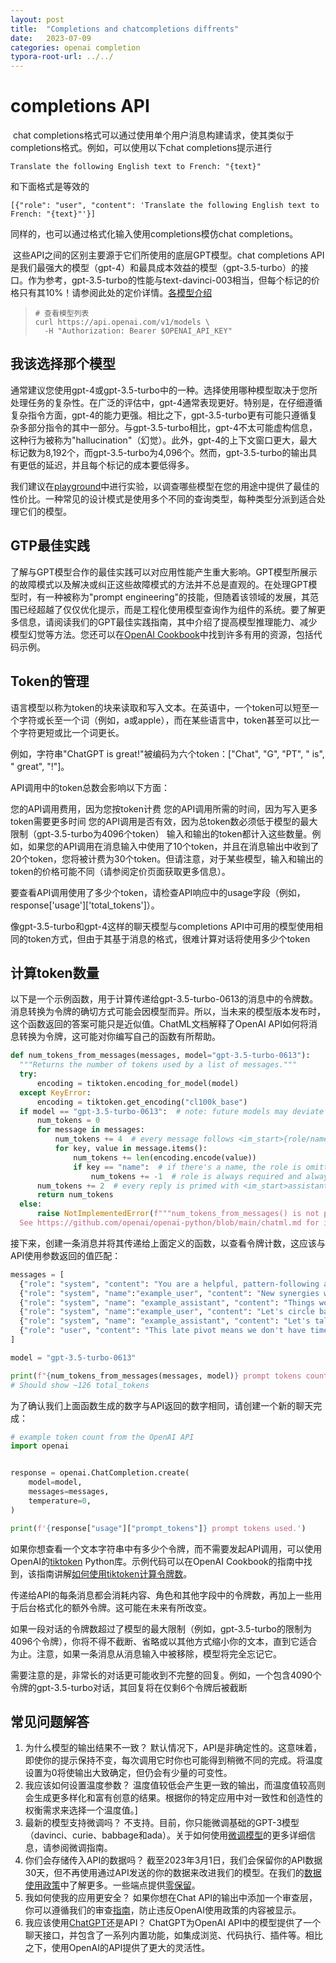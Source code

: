 ```yaml
---
layout: post
title:  "Completions and chatcompletions diffrents"
date:   2023-07-09
categories: openai completion
typora-root-url: ../../
---
```


# completions API

​	chat completions格式可以通过使用单个用户消息构建请求，使其类似于completions格式。例如，可以使用以下chat completions提示进行

```
Translate the following English text to French: "{text}"
```

和下面格式是等效的

```
[{"role": "user", "content": 'Translate the following English text to French: "{text}"'}]
```

同样的，也可以通过格式化输入使用completions模仿chat completions。

​	这些API之间的区别主要源于它们所使用的底层GPT模型。chat completions API是我们最强大的模型（gpt-4）和最具成本效益的模型（gpt-3.5-turbo）的接口。作为参考，gpt-3.5-turbo的性能与text-davinci-003相当，但每个标记的价格只有其10%！请参阅此处的定价详情。[各模型介绍](https://platform.openai.com/docs/models)

> ```shell
> # 查看模型列表
> curl https://api.openai.com/v1/models \
>   -H "Authorization: Bearer $OPENAI_API_KEY"
> ```

## 我该选择那个模型

​	通常建议您使用gpt-4或gpt-3.5-turbo中的一种。选择使用哪种模型取决于您所处理任务的复杂性。在广泛的评估中，gpt-4通常表现更好。特别是，在仔细遵循复杂指令方面，gpt-4的能力更强。相比之下，gpt-3.5-turbo更有可能只遵循复杂多部分指令的其中一部分。与gpt-3.5-turbo相比，gpt-4不太可能虚构信息，这种行为被称为"hallucination"（幻觉）。此外，gpt-4的上下文窗口更大，最大标记数为8,192个，而gpt-3.5-turbo为4,096个。然而，gpt-3.5-turbo的输出具有更低的延迟，并且每个标记的成本要低得多。

我们建议在[playground](https://platform.openai.com/playground?mode=chat)中进行实验，以调查哪些模型在您的用途中提供了最佳的性价比。一种常见的设计模式是使用多个不同的查询类型，每种类型分派到适合处理它们的模型。

## GTP最佳实践

​	了解与GPT模型合作的最佳实践可以对应用性能产生重大影响。GPT模型所展示的故障模式以及解决或纠正这些故障模式的方法并不总是直观的。在处理GPT模型时，有一种被称为"prompt engineering"的技能，但随着该领域的发展，其范围已经超越了仅仅优化提示，而是工程化使用模型查询作为组件的系统。要了解更多信息，请阅读我们的GPT最佳实践指南，其中介绍了提高模型推理能力、减少模型幻觉等方法。您还可以在[OpenAI Cookbook](https://github.com/openai/openai-cookbook)中找到许多有用的资源，包括代码示例。

## Token的管理

​	语言模型以称为token的块来读取和写入文本。在英语中，一个token可以短至一个字符或长至一个词（例如，a或apple），而在某些语言中，token甚至可以比一个字符更短或比一个词更长。

例如，字符串"ChatGPT is great!"被编码为六个token：["Chat", "G", "PT", " is", " great", "!"]。

API调用中的token总数会影响以下方面：

您的API调用费用，因为您按token计费 您的API调用所需的时间，因为写入更多token需要更多时间 您的API调用是否有效，因为总token数必须低于模型的最大限制（gpt-3.5-turbo为4096个token） 输入和输出的token都计入这些数量。例如，如果您的API调用在消息输入中使用了10个token，并且在消息输出中收到了20个token，您将被计费为30个token。但请注意，对于某些模型，输入和输出的token的价格可能不同（请参阅定价页面获取更多信息）。

要查看API调用使用了多少个token，请检查API响应中的usage字段（例如，response\['usage'\]\['total_tokens'\]）。

像gpt-3.5-turbo和gpt-4这样的聊天模型与completions API中可用的模型使用相同的token方式，但由于其基于消息的格式，很难计算对话将使用多少个token

## 计算token数量

​	以下是一个示例函数，用于计算传递给gpt-3.5-turbo-0613的消息中的令牌数。 消息转换为令牌的确切方式可能会因模型而异。所以，当未来的模型版本发布时，这个函数返回的答案可能只是近似值。ChatML文档解释了OpenAI API如何将消息转换为令牌，这可能对你编写自己的函数有所帮助。

```python
def num_tokens_from_messages(messages, model="gpt-3.5-turbo-0613"):
  """Returns the number of tokens used by a list of messages."""
  try:
      encoding = tiktoken.encoding_for_model(model)
  except KeyError:
      encoding = tiktoken.get_encoding("cl100k_base")
  if model == "gpt-3.5-turbo-0613":  # note: future models may deviate from this
      num_tokens = 0
      for message in messages:
          num_tokens += 4  # every message follows <im_start>{role/name}\n{content}<im_end>\n
          for key, value in message.items():
              num_tokens += len(encoding.encode(value))
              if key == "name":  # if there's a name, the role is omitted
                  num_tokens += -1  # role is always required and always 1 token
      num_tokens += 2  # every reply is primed with <im_start>assistant
      return num_tokens
  else:
      raise NotImplementedError(f"""num_tokens_from_messages() is not presently implemented for model {model}.
  See https://github.com/openai/openai-python/blob/main/chatml.md for information on how messages are converted to tokens.""")
```

​	接下来，创建一条消息并将其传递给上面定义的函数，以查看令牌计数，这应该与API使用参数返回的值匹配：

```python
messages = [
  {"role": "system", "content": "You are a helpful, pattern-following assistant that translates corporate jargon into plain English."},
  {"role": "system", "name":"example_user", "content": "New synergies will help drive top-line growth."},
  {"role": "system", "name": "example_assistant", "content": "Things working well together will increase revenue."},
  {"role": "system", "name":"example_user", "content": "Let's circle back when we have more bandwidth to touch base on opportunities for increased leverage."},
  {"role": "system", "name": "example_assistant", "content": "Let's talk later when we're less busy about how to do better."},
  {"role": "user", "content": "This late pivot means we don't have time to boil the ocean for the client deliverable."},
]

model = "gpt-3.5-turbo-0613"

print(f"{num_tokens_from_messages(messages, model)} prompt tokens counted.")
# Should show ~126 total_tokens
```

​	为了确认我们上面函数生成的数字与API返回的数字相同，请创建一个新的聊天完成：

```python
# example token count from the OpenAI API
import openai


response = openai.ChatCompletion.create(
    model=model,
    messages=messages,
    temperature=0,
)

print(f'{response["usage"]["prompt_tokens"]} prompt tokens used.')
```

​	如果你想查看一个文本字符串中有多少个令牌，而不需要发起API调用，可以使用OpenAI的[tiktoken](https://github.com/openai/tiktoken) Python库。示例代码可以在OpenAI Cookbook的指南中找到，该指南讲解[如何使用tiktoken计算令牌数](https://github.com/openai/openai-cookbook/blob/main/examples/How_to_count_tokens_with_tiktoken.ipynb)。

传递给API的每条消息都会消耗内容、角色和其他字段中的令牌数，再加上一些用于后台格式化的额外令牌。这可能在未来有所改变。

如果一段对话的令牌数超过了模型的最大限制（例如，gpt-3.5-turbo的限制为4096个令牌），你将不得不截断、省略或以其他方式缩小你的文本，直到它适合为止。注意，如果一条消息从消息输入中被移除，模型将完全忘记它。

需要注意的是，非常长的对话更可能收到不完整的回复。例如，一个包含4090个令牌的gpt-3.5-turbo对话，其回复将在仅剩6个令牌后被截断

## 常见问题解答

1. 为什么模型的输出结果不一致？ 默认情况下，API是非确定性的。这意味着，即使你的提示保持不变，每次调用它时你也可能得到稍微不同的完成。将温度设置为0将使输出大致确定，但仍会有少量的可变性。
2. 我应该如何设置温度参数？ 温度值较低会产生更一致的输出，而温度值较高则会生成更多样化和富有创意的结果。根据你的特定应用中对一致性和创造性的权衡需求来选择一个温度值。]
3. 最新的模型支持微调吗？ 不支持。目前，你只能微调基础的GPT-3模型（davinci、curie、babbage和ada）。关于如何使用[微调模型](https://platform.openai.com/docs/guides/fine-tuning)的更多详细信息，请参阅微调指南。
4. 你们会存储传入API的数据吗？ 截至2023年3月1日，我们会保留你的API数据30天，但不再使用通过API发送的你的数据来改进我们的模型。在我们的[数据使用政策](https://openai.com/policies/usage-policies)中了解更多。一些端点提供[零保留](https://platform.openai.com/docs/models/default-usage-policies-by-endpoint)。
5. 我如何使我的应用更安全？ 如果你想在Chat API的输出中添加一个审查层，你可以遵循我们的审查[指南](https://platform.openai.com/docs/guides/moderation)，防止违反OpenAI使用政策的内容被显示。
6. 我应该使用[ChatGPT](https://chat.openai.com/)还是API？ ChatGPT为OpenAI API中的模型提供了一个聊天接口，并包含了一系列内置功能，如集成浏览、代码执行、插件等。相比之下，使用OpenAI的API提供了更大的灵活性。
